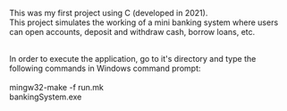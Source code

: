 This was my first project using C (developed in 2021).<br>
This project simulates the working of a mini banking system where users can open accounts, deposit and withdraw cash, borrow loans, etc.<br><br>

In order to execute the application, go to it's directory and type the following commands in Windows command prompt:<br><br>
mingw32-make -f run.mk<br>
bankingSystem.exe<br>
